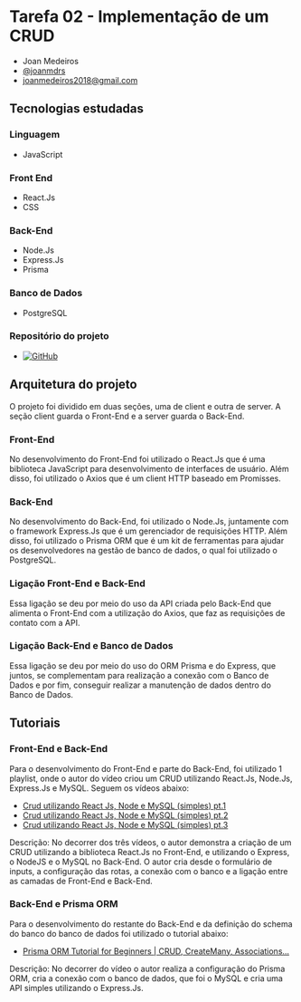 # Tarefa 02 - Implementação de um CRUD

* Joan Medeiros
* [@joanmdrs](https://github.com/joanmdrs)
* joanmedeiros2018@gmail.com

## Tecnologias estudadas 

### Linguagem 

- JavaScript

### Front End 

- React.Js
- CSS

### Back-End

- Node.Js
- Express.Js
- Prisma

### Banco de Dados 

- PostgreSQL

### Repositório do projeto
* [![GitHub](https://img.shields.io/static/v1?label=GitHub&message=Repositório&color=#0e1116)](https://github.com/joanmdrs/sigcli)

## Arquitetura do projeto 

O projeto foi dividido em duas seções, uma de client e outra de server. A seção client guarda o Front-End e a server guarda o Back-End.

### Front-End 

No desenvolvimento do Front-End foi utilizado o React.Js que é uma biblioteca JavaScript para desenvolvimento de interfaces de usuário. Além disso, foi utilizado o Axios que é um client HTTP baseado em Promisses. 

### Back-End 

No desenvolvimento do Back-End, foi utilizado o Node.Js, juntamente com o framework Express.Js que é um gerenciador de requisições HTTP. Além disso, foi utilizado o Prisma ORM que é um kit de ferramentas para ajudar os desenvolvedores na gestão de banco de dados, o qual foi utilizado o PostgreSQL.

### Ligação Front-End e Back-End 

Essa ligação se deu por meio do uso da API criada pelo Back-End que alimenta o Front-End com a utilização do Axios, que faz as requisições de contato com a API.

### Ligação Back-End e Banco de Dados

Essa ligação se deu por meio do uso do ORM Prisma e do Express, que juntos, se complementam para realização a conexão com o Banco de Dados e por fim, conseguir realizar a manutenção de dados dentro do Banco de Dados. 

## Tutoriais 

### Front-End e Back-End 

Para o desenvolvimento do Front-End e parte do Back-End, foi utilizado 1 playlist, onde o autor do vídeo criou um CRUD utilizando React.Js, Node.Js, Express.Js e MySQL. Seguem os vídeos abaixo:

* [Crud utilizando React Js, Node e MySQL (simples) pt.1](https://youtu.be/e0He6sCiQT8)
* [Crud utilizando React Js, Node e MySQL (simples) pt.2](https://youtu.be/5_9rvyT9cg4)
* [Crud utilizando React Js, Node e MySQL (simples) pt.3](https://youtu.be/vzPsUWLprAw)

Descrição: No decorrer dos três vídeos, o autor demonstra a criação de um CRUD utilizando a biblioteca React.Js no Front-End, e utilizando o Express, o NodeJS e o MySQL no Back-End. O autor cria desde o formulário de inputs, a configuração das rotas, a conexão com o banco e a ligação entre as camadas de Front-End e Back-End.

### Back-End e Prisma ORM

Para o desenvolvimento do restante do Back-End e da definição do schema do banco do banco de dados foi utilizado o tutorial abaixo:

* [Prisma ORM Tutorial for Beginners | CRUD, CreateMany, Associations...](https://www.youtube.com/watch?v=E37-33M6Ypk)

Descrição: No decorrer do vídeo o autor realiza a configuração do Prisma ORM, cria a conexão com o banco de dados, que foi o MySQL e cria uma API simples utilizando o Express.Js.
